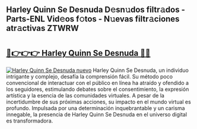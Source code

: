 ## Harley Quinn Se Desnuda D𝚎sn𝚞dos filtr𝚊dos - Parts-ENL Vid𝚎os f𝚘tos - N𝚞evas filtr𝚊ciones atr𝚊ctivas ZTWRW

# <h2><a href="http://mb9h84.tromn.icu/?c=Harley+Quinn+Se+Desnuda">🔗👉👉👉 Harley Quinn Se Desnuda 🔗🔗</a></h2>

[![Harley Quinn Se Desnuda nuevo](https://i.imgur.com/pEAQMta.gif)](http://mb9h84.tromn.icu/?c=Harley+Quinn+Se+Desnuda)
Harley Quinn Se Desnuda, un individuo intrigante y complejo, desafía la comprensión fácil. Su método poco convencional de interactuar con el público en línea ha atraído y ofendido a los seguidores, estimulando debates sobre el consentimiento, la expresión artística y la esencia de las comunidades virtuales. A pesar de la incertidumbre de sus próximas acciones, su impacto en el mundo virtual es profundo. Impulsada por una determinación inquebrantable y un carisma innegable, la presencia de Harley Quinn Se Desnuda en el universo digital es transformadora.
